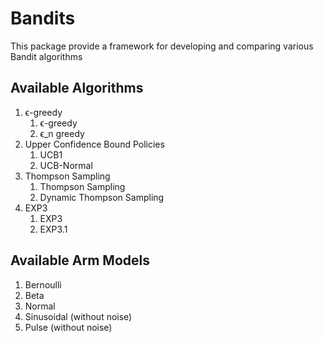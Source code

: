# Bandits
This package provide a framework for developing and comparing various Bandit algorithms

## Available Algorithms
1. ϵ-greedy
   1. ϵ-greedy
   2. ϵ_n greedy
2. Upper Confidence Bound Policies
   1. UCB1
   2. UCB-Normal
3. Thompson Sampling
   1. Thompson Sampling
   2. Dynamic Thompson Sampling
4. EXP3
   1. EXP3
   2. EXP3.1

## Available Arm Models
1. Bernoulli
2. Beta
3. Normal
4. Sinusoidal (without noise)
5. Pulse (without noise)
